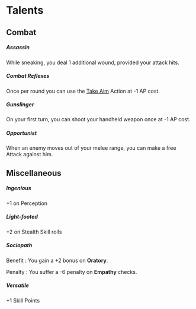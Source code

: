 # Talents

## Combat

<div class="qs-list-test" markdown="1">

##### Assassin

While sneaking, you deal 1 additional wound, provided your attack hits.

##### Combat Reflexes

Once per round you can use the [Take Aim](/crisis#take-aim) Action at -1 AP
cost.

##### Gunslinger

On your first turn, you can shoot your handheld weapon once at -1 AP cost.

##### Opportunist

When an enemy moves out of your melee range, you can make a free Attack
against him.

</div>

## Miscellaneous

<div class="qs-list-test" markdown="1">

##### Ingenious

+1 on Perception

##### Light-footed

+2 on Stealth Skill rolls

##### Sociopath

Benefit
:   You gain a +2 bonus on **Oratory**.

Penalty
:   You suffer a -6 penalty on **Empathy** checks.

##### Versatile

+1 Skill Points

</div>